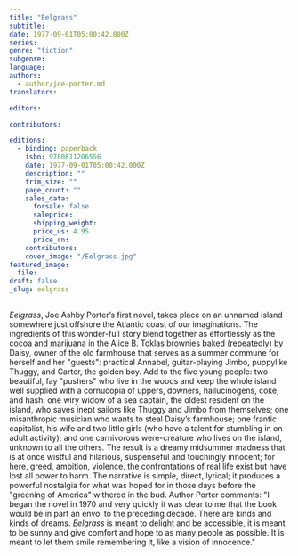 ```yaml
---
title: "Eelgrass"
subtitle:
date: 1977-09-01T05:00:42.000Z
series:
genre: "fiction"
subgenre:
language:
authors:
  - author/joe-porter.md
translators:

editors:

contributors:

editions:
  - binding: paperback
    isbn: 9780811206556
    date: 1977-09-01T05:00:42.000Z
    description: ""
    trim_size: ""
    page_count: ""
    sales_data:
      forsale: false
      saleprice:
      shipping_weight:
      price_us: 4.95
      price_cn:
    contributors:
    cover_image: "/Eelgrass.jpg"
featured_image:
  file:
draft: false
_slug: eelgrass
---
```


_Eelgrass_, Joe Ashby Porter’s first novel, takes place on an unnamed island somewhere just offshore the Atlantic coast of our imaginations. The ingredients of this wonder-full story blend together as effortlessly as the cocoa and marijuana in the Alice B. Toklas brownies baked (repeatedly) by Daisy, owner of the old farmhouse that serves as a summer commune for herself and her "guests": practical Annabel, guitar-playing Jimbo, puppylike Thuggy, and Carter, the golden boy. Add to the five young people: two beautiful, fay "pushers" who live in the woods and keep the whole island well supplied with a cornucopia of uppers, downers, hallucinogens, coke, and hash; one wiry widow of a sea captain, the oldest resident on the island, who saves inept sailors like Thuggy and Jimbo from themselves; one misanthropic musician who wants to steal Daisy’s farmhouse; one frantic capitalist, his wife and two little girls (who have a talent for stumbling in on adult activity); and one carnivorous were-creature who lives on the island, unknown to all the others. The result is a dreamy midsummer madness that is at once wistful and hilarious, suspenseful and touchingly innocent; for here, greed, ambition, violence, the confrontations of real life exist but have lost all power to harm. The narrative is simple, direct, lyrical; it produces a powerful nostalgia for what was hoped for in those days before the "greening of America" withered in the bud. Author Porter comments: "I began the novel in 1970 and very quickly it was clear to me that the book would be in part an envoi to the preceding decade. There are kinds and kinds of dreams. _Eelgrass_ is meant to delight and be accessible, it is meant to be sunny and give comfort and hope to as many people as possible. It is meant to let them smile remembering it, like a vision of innocence."

